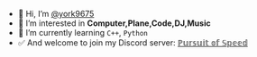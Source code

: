 - 👋 Hi, I’m [@york9675](https://github.com/york9675)
- 👀 I’m interested in **Computer,Plane,Code,DJ,Music**
- 🌱 I’m currently learning `C++`, `Python`
- ✅ And welcome to join my Discord server: [ℙ𝕦𝕣𝕤𝕦𝕚𝕥 𝕠𝕗 𝕊𝕡𝕖𝕖𝕕](https://discord.gg/gASqnJYCWc)
